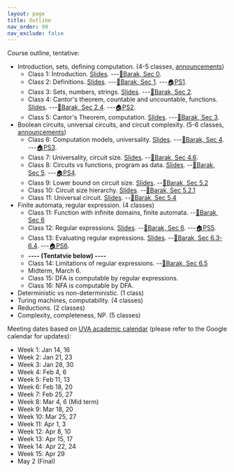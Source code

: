 ```yaml
---
layout: page
title: Outline
nav_order: 99
nav_exclude: false
---
```


Course outline, tentative: 
- Introduction, sets, defining computation. (4-5 classes, [announcements](0-intro.md))
  - Class 1: Introduction. [Slides](assets/pdf/cs3120-class1.pdf).  ---[&#x1F4D6;Barak, Sec 0](https://introtcs.org/public/lec_01_introduction.html).
  - Class 2: Definitions. [Slides](assets/pdf/cs3120-class2-ink.pdf).  ---[&#x1F4D6;Barak, Sec 1](https://introtcs.org/public/lec_00_1_math_background.html). ---[&#x1F3E0;PS1](assets/pdf/cs3120-ps1.pdf).
  - Class 3: Sets, numbers, strings. [Slides](assets/pdf/cs3120-class3-ink.pdf). ---[&#x1F4D6;Barak, Sec 2](https://introtcs.org/public/lec_02_representation.html).
  - Class 4: Cantor's theorem, countable and uncountable, functions. [Slides](assets/pdf/cs3120-class4-ink.pdf). ---[&#x1F4D6;Barak, Sec 2.4](https://introtcs.org/public/lec_02_representation.html#cantorsec). ---[&#x1F3E0;PS2](https://colab.research.google.com/drive/1C3WkLMtxUBjmi5mN5njrPfKLTBQ6KpcJ?usp=sharing).
  - Class 5: Cantor's Theorem, computation. [Slides](assets/pdf/cs3120-class5-ink.pdf). ---[&#x1F4D6;Barak, Sec 3](https://introtcs.org/public/lec_03_computation.html).
- Boolean circuits, universal circuits, and circuit complexity. (5-6 classes, [announcements](1-circuit.md))
  - Class 6: Computation models, universality. [Slides](assets/pdf/cs3120-class6-ink.pdf). ---[&#x1F4D6;Barak, Sec 4](https://introtcs.org/public/lec_03a_computing_every_function.html). ---[&#x1F3E0;PS3](assets/pdf/cs3120-ps3.pdf).
  - Class 7: Universality, circuit size. [Slides](assets/pdf/cs3120-class7-ink.pdf). --[&#x1F4D6;Barak, Sec 4.6](https://introtcs.org/public/lec_03a_computing_every_function.html).
  - Class 8: Circuits vs functions, program as data. [Slides](assets/pdf/cs3120-class8-ink.pdf). --[&#x1F4D6;Barak, Sec 5](https://introtcs.org/public/lec_04_code_and_data.html). ---[&#x1F3E0;PS4](assets/pdf/cs3120-ps4.pdf).
  - Class 9: Lower bound on circuit size. [Slides](assets/pdf/cs3120-class9-ink.pdf). --[&#x1F4D6;Barak, Sec 5.2](https://introtcs.org/public/lec_04_code_and_data.html#countingcircuitsec)
  - Class 10: Circuit size hierarchy. [Slides](assets/pdf/cs3120-class10-ink.pdf). --[&#x1F4D6;Barak, Sec 5.2.1](https://introtcs.org/public/lec_04_code_and_data.html#size-hierarchy-theorem-optional)
  - Class 11: Universal circuit.  [Slides](assets/pdf/cs3120-class11-ink.pdf). --[&#x1F4D6;Barak, Sec 5.4](https://introtcs.org/public/lec_04_code_and_data.html#a-nand-circ-interpreter-in-nand-circ)
- Finite automata, regular expression. (4 classes)
  - Class 11: Function with infinite domains, finite automata. --[&#x1F4D6;Barak, Sec 6](https://introtcs.org/public/lec_05_infinite.html)
  - Class 12: Regular expressions. [Slides](assets/pdf/cs3120-class12-ink.pdf). --[&#x1F4D6;Barak, Sec 6](https://introtcs.org/public/lec_05_infinite.html). ---[&#x1F3E0;PS5](assets/pdf/cs3120-ps5.pdf).
  - Class 13: Evaluating regular expressions. [Slides](assets/pdf/cs3120-class13-ink.pdf). --[&#x1F4D6;Barak, Sec 6.3-6.4](https://introtcs.org/public/lec_05_infinite.html#regexpsec). ---[&#x1F3E0;PS6](https://colab.research.google.com/drive/1BpXmEzkzhle0YWTcWs3L9HOAUvF3Af16?usp=sharing).
  - **---- (Tentatvie below) ----**
  - Class 14: Limitations of regular expressions. --[&#x1F4D6;Barak, Sec 6.5](https://introtcs.org/public/lec_05_infinite.html#limitations-of-regular-expressions-and-the-pumping-lemma)
  - Midterm, March 6.
  - Class 15: DFA is computable by regular expressions.
  - Class 16: NFA is computable by DFA.
- Deterministic vs non-deterministic. (1 class)
- Turing machines, computability. (4 classes)
- Reductions. (2 classes)
- Complexity, completeness, NP. (5 classes)

<!-- HTML symbols: 
x1F4D6: open book
x1F3E0: house
https://www.w3schools.com/charsets/ref_emoji_office.asp -->

Meeting dates based on [UVA academic calendar](https://registrar.virginia.edu/calendar/academic/2024-2025) (please refer to the Google calendar for updates):
- Week 1: Jan 14, 16
- Week 2: Jan 21, 23
- Week 3: Jan 28, 30
- Week 4: Feb 4, 6
- Week 5: Feb 11, 13
- Week 6: Feb 18, 20
- Week 7: Feb 25, 27
- Week 8: Mar 4, 6 (Mid term)
- Week 9: Mar 18, 20
- Week 10: Mar 25, 27
- Week 11: Apr 1, 3
- Week 12: Apr 8, 10
- Week 13: Apr 15, 17
- Week 14: Apr 22, 24
- Week 15: Apr 29
- May 2 (Final)

<!-- 
Wei-Kai's:
Class 1: Introduction
Class 2: Defining Definitions (PS1)
Class 3: What can be represented by bits?
Class 4: More Infinities
Class 5: Defining Computation (PS2)
Class 6: Modeling Boolean Circuits
Class 7: Universal Circuits
Class 8: Syntactic Sugar, Complexity of Functions (PS3)
Class 9: Circuit Size Hierarchy
Class 10: Circuit Complexity and Universal Circuits (PS4)
Class 11: Universal Circuits, Code as Data, Recap Part 1
Class 12: Finite Automata and Regular Expressions (PS5)
Class 13: Regular Expressions
Class 14: Deterministic and Nondeterministic FAs
Class 15: Review
...
TBD
 -->

<!-- 
Dave's:
Class 1: Introduction
Class 2: Defining Definitions (PS1)
Class 3: What can be represented by bits?
Class 4: More Infinities
Class 5: Defining Computation (PS2)
Class 6: Modeling Boolean Circuits
Class 7: Universal Circuits
Class 8: Syntactic Sugar, Complexity of Functions (PS3)
Class 9: Circuit Size Hierarchy
Class 10: Circuit Complexity and Universal Circuits (PS4)
Class 11: Universal Circuits, Quiz Questions, Practice Problems
Class 12: Review
Class 13: Finite Automata and Regular Expressions
Class 14: Regular Expressions
Class 15: Deterministic and Nondeterministic FAs
Class 16: Completing DFA=RE Proof
Class 17: NFA vs. RE
Class 18: Turing Machines
Class 19: Computability
Class 20: Proving Uncomputability
Class 21: Reductions and Recognizability
Class 22: Rice's Theorem
Class 23: Complexity
Class 24: Complexity II
Class 25: Probably Hard Problems
Class 26: Cook-Levin Theorem
Class 27: Wrap-up
 -->
